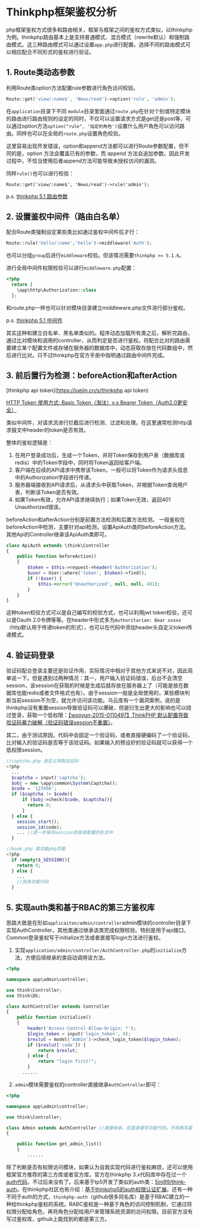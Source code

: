 # Thinkphp框架鉴权分析

php框架鉴权方式很多和路由相关，框架与框架之间的鉴权方式类似，以thinkphp为例。thinkphp路由基本上是支持普通模式、混合模式（rewrite默认）和强制路由模式。这三种路由模式可以通过设置`app.php`进行配置。选择不同的路由模式可以相应配合不同形式的鉴权进行验证。

## 1. Route类动态参数

利用Route类option方法配置rule参数进行角色访问校验。

```php
Route::get('view/:name$', 'News/read')->option('rule', 'admin');
```

在`application`目录下不同 `module`目录里面通过`route.php`在针对个别或特定模块的路由进行路由规则的设定的同时，不仅可以设置请求方式是get还是post等，可以通过option方法`option("rule", '指定的角色')`设置什么用户角色可以访问路由。同样也可以在全局的`route.php`设置角色校验。

这里容易出现开发错误，option和append方法都可以进行Route参数配置，但不同的是，option 方法会覆盖已有的参数，而 append 方法会追加参数。因此开发过程中，不恰当使用后者append方法可能导致未授权访问的漏洞。

同样`rule()`也可以进行校验：

```
Route::get('view/:name$', 'News/read')->rule('admin');
```

p.s. [thinkphp 5.1 路由参数](https://www.kancloud.cn/manual/thinkphp5_1/353965)

## 2. 设置鉴权中间件（路由白名单）

配合Route类强制设定某些类比如通过鉴权中间件后才行：

```php
Route::rule('hello/:name','hello')->middleware('Auth');
```

也可以分组`group`后进行`middleware`校验。但该情况需要`thinkphp >= 5.1.6`。

进行全局中间件权限校验可以进行`middleware.php`配置：

```php
<?php
  return [
    \app\http\Authorization::class
  ];
```

和route.php一样也可以针对模块目录建立middleware.php文件进行部分鉴权。

p.s. [thinkphp 5.1 中间件](https://www.kancloud.cn/manual/thinkphp5_1/564279)

其实这种和建立白名单、黑名单类似的。程序动态加载所有类之后，解析完路由，通过比对模块和调用的controller，从而判定是否进行鉴权。将配合比对的路由需要建立某个配置文件或存储在服务器的数据库中，动态获取存放在代码数组中，然后进行比对。只不过thinkphp在官方手册中指明通过路由中间件完成。

## 3. 前后置行为检测：beforeAction和afterAction

[thinkphp api token](https://juejin.cn/s/thinkphp api token)

[HTTP Token 使用方式: Basic Token（淘汰）v.s Bearer Token（Auth2.0更安全）](https://xiang753017.gitbook.io/zixiang-blog/security/http-token-shi-yong-fang-shi-basic-token-v.s-bearer-token)

类似中间件，对请求流进行拦截后进行检测、过滤和处理。在这里通常检测http请求报文中header的token是否有效。

整体的鉴权逻辑是：

1. 在用户登录成功后，生成一个Token，并将Token保存到用户表（数据库或redis）中的Token字段中，同时将Token返回给客户端。
2. 客户端在后续的API请求中携带该Token，一般可以将Token作为请求头信息中的Authorization字段进行传递。
3. 服务器端接收到API请求后，从请求头中获取Token，并根据Token查询用户表，判断该Token是否有效。
4. 如果Token有效，允许API请求继续执行；如果Token无效，返回401 Unauthorized错误。

beforeAction和afterAction分别是前置方法检测和后置方法检测。 一般鉴权在beforeAction中检测，主要针对api检测，设置ApiAuth类的beforeAction方法。其他Api的Controller继承该ApiAuth类即可。

```php
class ApiAuth extends \think\Controller
{
    public function beforeAction()
    {
        $token = $this->request->header('Authorization');
        $user = User::where('token', $token)->find();
        if (!$user) {
            $this->error('Unauthorized', null, null, 401);
        }
    }
}
```

这种token校验方式可以是自己编写的校验方式，也可以利用jwt token校验，还可以是Oauth 2.0令牌等等。在header中形式多为`Authoritarian: Bear xxxxx`（http默认用于传递token的形式），也可以在代码中添加header头自定义token传递模式。

## 4. 验证码登录

验证码配合登录主要还是验证作用，实际情况中相对于其他方式来说不对，因此简单说一下。但是遇到过两种情况：其一，用户输入验证码错误，后台不会清空session，该session在获取的时候是生成后就存放在服务器上了（可能是放在数据库也能redis或者文件格式也有）。由于session一般是全局使用的，某些模块判断当前session不为空，就允许访问该功能。乌云库有一个漏洞案例，说的是thinkphp没有重置session导致验证码可以爆破，但是衍生出更大的影响也可以绕过登录，获取一个低权限：[【wooyun-2015-0110497】ThinkPHP 默认配置导致验证码暴力破解（验证码错误session不重置）](https://wy.zone.ci/bug_detail.php?wybug_id=wooyun-2015-0110497)。

其二，由于测试原因，代码中会固定一个验证码，或者直接硬编码了一个验证码，比对输入的验证码是否等于该验证码。如果输入的预设好的验证码就可以获得一个低权限session。

```php
//captcha.php 自定义获取验证码
<?php
  ...
  $captcha = input('captcha');
  $obj = new \app\common\System\Captcha();
  $code = '123456';  
  if ($captcha != $code){
      if ($obj->check($code, $captcha)){
        return 0;
      }
  } else {
    session_start();
    session_id(code);
    ... //进一步保存session到具体配置的形式中
  }

//book.php 某功能php页面
<?php 
  if (empty($_SESSION)){
    return 0;
  } else {
    ...
    //具体功能代码
  }
```

## 5. 实现auth类和基于RBAC的第三方鉴权库

思路大致是在形如`applicaiton/admin/controller`admin模块的controller目录下实现AuthController，其他类通过继承该类完成权限校验。特别是用于api接口，Common登录鉴权写于initialize方法或者直接写login方法进行鉴权。

1. 实现`application/admin/controller/AuthController.php`的`initialize`方法，方便后续继承的类自动调用该方法。

```php
<?php

namespace app\admin\controller;

use think\Controller;
use think\Db;

class AuthController extends Controller
{
    public function initialize()
    {
        header('Access-Control-Allow-Origin: *');
        $login_token = input('login_token', 0);
        $reslut = model('Admin')->check_login_token($login_token);
        if ($reslut['code']) {
            return $reslut;
        } else {
            return "login first!";              
        }
      ......
```

2. `admin`模块需要鉴权的controller直接继承`AuthController`即可：

```php
<?php

namespace app\admin\controller;

use think\Controller;

class Admin extends AuthController //直接继承，后面直接写功能代码。不用再写鉴权代码
{

    public function get_admin_list()
    {
        ......
```

除了判断是否有权限访问模块，如果认为自我实现代码进行鉴权麻烦，还可以使用框架官方推荐的第三方库或者官方库。官方在thinkphp 3.x代码库中存在过一个[auth代码](https://github.com/top-think/thinkphp/blob/master/ThinkPHP/Library/Think/Auth.class.php)，不过后来没有了。后来基于tp5开发了类似的auth类：[5ini99/think-auth](https://github.com/5ini99/think-auth)。在thinkphp社区也有介绍：[基于thinkphp5的auth权限认证扩展](https://www.thinkphp.cn/extend/873.html)。还有一种不同于auth的方式，`thinkphp-auth`（github很多同名库）是基于RBAC建立的一种给thinkphp鉴权的系统。RABC鉴权是一种基于角色的访问控制机制，它通过将权限分配给角色，再将角色分配给用户来管理系统资源的访问权限。目前官方没有写过鉴权库，github上能找到的都是第三方。
